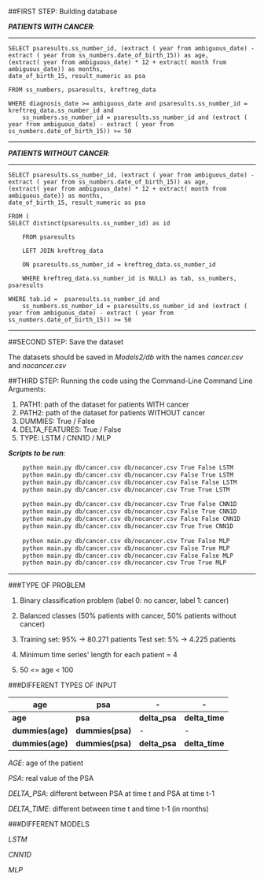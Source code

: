 ##FIRST STEP: Building database


***PATIENTS WITH CANCER***:
***
    SELECT psaresults.ss_number_id, (extract ( year from ambiguous_date) - extract ( year from ss_numbers.date_of_birth_15)) as age,
    (extract( year from ambiguous_date) * 12 + extract( month from ambiguous_date)) as months,
    date_of_birth_15, result_numeric as psa
    
    FROM ss_numbers, psaresults, kreftreg_data
    
    WHERE diagnosis_date >= ambiguous_date and psaresults.ss_number_id = kreftreg_data.ss_number_id and
        ss_numbers.ss_number_id = psaresults.ss_number_id and (extract ( year from ambiguous_date) - extract ( year from ss_numbers.date_of_birth_15)) >= 50
***



***PATIENTS WITHOUT CANCER***:
***
    SELECT psaresults.ss_number_id, (extract ( year from ambiguous_date) - extract ( year from ss_numbers.date_of_birth_15)) as age,
    (extract( year from ambiguous_date) * 12 + extract( month from ambiguous_date)) as months,
    date_of_birth_15, result_numeric as psa
    
    FROM (
    SELECT distinct(psaresults.ss_number_id) as id

        FROM psaresults
        
        LEFT JOIN kreftreg_data
        
        ON psaresults.ss_number_id = kreftreg_data.ss_number_id
        
        WHERE kreftreg_data.ss_number_id is NULL) as tab, ss_numbers, psaresults

    WHERE tab.id =  psaresults.ss_number_id and 
        ss_numbers.ss_number_id = psaresults.ss_number_id and (extract ( year from ambiguous_date) - extract ( year from ss_numbers.date_of_birth_15)) >= 50
***
##SECOND STEP: Save the dataset

The datasets should be saved in *Models2/db* with the names *cancer.csv* and  *nocancer.csv*

##THIRD STEP: Running the code using the Command-Line
Command Line Arguments:
1. PATH1: path of the dataset for patients WITH cancer 
2. PATH2: path of the dataset for patients WITHOUT cancer
3. DUMMIES: True / False
4. DELTA_FEATURES: True / False
5. TYPE: LSTM / CNN1D / MLP
 
***Scripts to be run***:
```bash
    python main.py db/cancer.csv db/nocancer.csv True False LSTM
    python main.py db/cancer.csv db/nocancer.csv False True LSTM
    python main.py db/cancer.csv db/nocancer.csv False False LSTM
    python main.py db/cancer.csv db/nocancer.csv True True LSTM
    
    python main.py db/cancer.csv db/nocancer.csv True False CNN1D
    python main.py db/cancer.csv db/nocancer.csv False True CNN1D
    python main.py db/cancer.csv db/nocancer.csv False False CNN1D
    python main.py db/cancer.csv db/nocancer.csv True True CNN1D
    
    python main.py db/cancer.csv db/nocancer.csv True False MLP
    python main.py db/cancer.csv db/nocancer.csv False True MLP
    python main.py db/cancer.csv db/nocancer.csv False False MLP
    python main.py db/cancer.csv db/nocancer.csv True True MLP
```
***

###TYPE OF PROBLEM

1. Binary classification problem (label 0: no cancer, label 1: cancer)


2. Balanced classes (50% patients with cancer, 50% patients without cancer)


3. Training set: 95% → 80.271 patients Test set: 5% → 4.225 patients


4. Minimum time series' length for each patient = 4


5. 50 <= age < 100


###DIFFERENT TYPES OF INPUT

|age              | psa              | -             | -              |
|-----------------|------------------|---------------|----------------|
|  **age**        | **psa**          | **delta_psa** | **delta_time** |
| **dummies(age)** | **dummies(psa)** | -             | -              |
| **dummies(age)** | **dummies(psa)** | **delta_psa** | **delta_time** |

*AGE*: age of the patient

*PSA*: real value of the PSA

*DELTA_PSA*: different between PSA at time t and PSA at time t-1

*DELTA_TIME*: different between time t and time t-1 (in months)


###DIFFERENT MODELS

*LSTM* 

*CNN1D*

*MLP*

